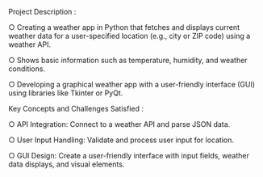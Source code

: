 Project Description :

○ Creating a weather app in Python that fetches and displays current weather data for a user-specified location (e.g., city or ZIP code) using a weather API.

○ Shows basic information such as temperature, humidity, and weather conditions.

○ Developing a graphical weather app with a user-friendly interface (GUI) using libraries like Tkinter or PyQt.


Key Concepts and Challenges Satisfied :

○ API Integration: Connect to a weather API and parse JSON data.

○ User Input Handling: Validate and process user input for location.

○ GUI Design: Create a user-friendly interface with input fields, weather data displays, and visual elements.

